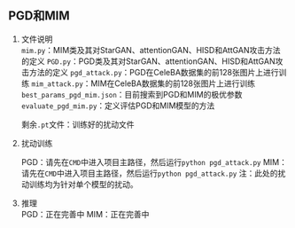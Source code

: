 ## PGD和MIM
1. 文件说明</br>
   ```mim.py```：MIM类及其对StarGAN、attentionGAN、HISD和AttGAN攻击方法的定义
   ```PGD.py```：PGD类及其对StarGAN、attentionGAN、HISD和AttGAN攻击方法的定义
   ```pgd_attack.py```：PGD在CeleBA数据集的前128张图片上进行训练
   ```mim_attack.py```：MIM在CeleBA数据集的前128张图片上进行训练
   ```best_params_pgd_mim.json```：目前搜索到PGD和MIM的极优参数
   ```evaluate_pgd_mim.py```：定义评估PGD和MIM模型的方法

   剩余```.pt```文件：训练好的扰动文件

1. 扰动训练</br>

   PGD：请先在```CMD```中进入项目主路径，然后运行```python pgd_attack.py```
   MIM：请先在```CMD```中进入项目主路径，然后运行```python pgd_attack.py```
   注：此处的扰动训练均为针对单个模型的扰动。

2. 推理</br>
   PGD：正在完善中
   MIM：正在完善中
